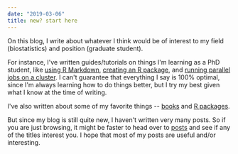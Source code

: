 ```yaml
---
date: "2019-03-06"
title: new? start here
---
```

On this blog, I write about whatever I think would be of interest to my field (biostatistics) and position (graduate student).

For instance, I've written guides/tutorials on things I'm learning as a PhD student, like [using R Markdown](https://blog.albertkuo.me/post/getting-started-with-r-markdown/), [creating an R package](https://blog.albertkuo.me/post/creating-an-r-package-for-the-first-time/), and [running parallel jobs on a cluster](https://blog.albertkuo.me/post/submitting-parallel-jobs-on-a-cluster/). I can't guarantee that everything I say is 100% optimal, since I'm always learning how to do things better, but I try my best given what I know at the time of writing. 

I've also written about some of my favorite things -- [books](https://blog.albertkuo.me/post/my-favorite-books-to-date/) and [R packages](https://blog.albertkuo.me/post/a-few-of-my-favorite-r-packages/).

But since my blog is still quite new, I haven't written very many posts. So if you are just browsing, it might be faster to head over to [posts](/post) and see if any of the titles interest you. I hope that most of my posts are useful and/or interesting.